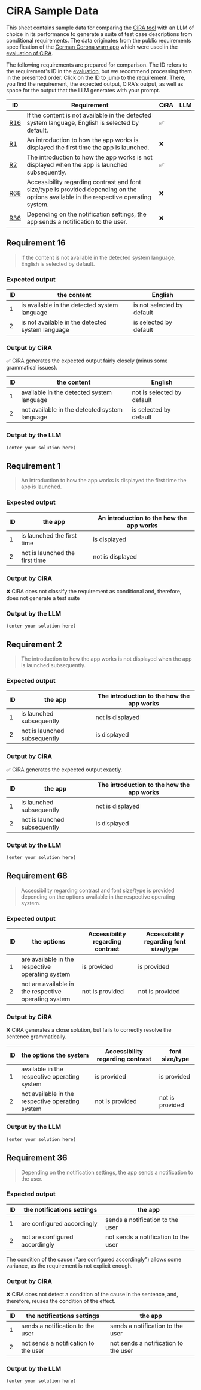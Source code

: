 # CiRA Sample Data

This sheet contains sample data for comparing the [CiRA tool](README.md) with an LLM of choice in its performance to generate a suite of test case descriptions from conditional requirements.
The data originates from the public requirements specification of the [German Corona warn app](https://github.com/corona-warn-app/cwa-documentation/blob/main/scoping_document.md) which were used in the [evaluation of CiRA](https://github.com/JulianFrattini/cira-eval).

The following requirements are prepared for comparison. 
The ID refers to the requirement's ID in the [evaluation](https://github.com/JulianFrattini/cira-eval), but we recommend processing them in the presented order.
Click on the ID to jump to the requirement.
There, you find the requirement, the expected output, CiRA's output, as well as space for the output that the LLM generates with your prompt.

| ID | Requirement | CiRA | LLM |
|---|---|---|--|
| [R16](#requirement-16) | If the content is not available in the detected system language, English is selected by default. | &#9989; | |
| [R1](#requirement-1) | An introduction to how the app works is displayed the first time the app is launched. | &#10060; | |
| [R2](#requirement-2) | The introduction to how the app works is not displayed when the app is launched subsequently. | &#9989; | |
| [R68](#requirement-68) | Accessibility regarding contrast and font size/type is provided depending on the options available in the respective operating system. | &#10060; | |
| [R36](#requirement-36) | Depending on the notification settings, the app sends a notification to the user. | &#10060; | |

## Requirement 16

> If the content is not available in the detected system language, English is selected by default.

### Expected output

| ID | the content | English | 
|---|---|---|
| 1 | is available in the detected system language | is not selected by default | 
| 2 | is not available in the detected system language | is selected by default |

### Output by CiRA

&#9989; CiRA generates the expected output fairly closely (minus some grammatical issues).

| ID | the content | English | 
|---|---|---|
| 1 | available in the detected system language | not is selected by default | 
| 2 | not available in the detected system language | is selected by default |

### Output by the LLM

```text
(enter your solution here)
```

## Requirement 1

> An introduction to how the app works is displayed the first time the app is launched.

### Expected output

| ID | the app | An introduction to the how the app works | 
|---|---|---|
| 1 | is launched the first time | is displayed | 
| 2 | not is launched the first time | not is displayed |

### Output by CiRA

&#10060; CiRA does not classify the requirement as conditional and, therefore, does not generate a test suite

### Output by the LLM

```text
(enter your solution here)
```

## Requirement 2

> The introduction to how the app works is not displayed when the app is launched subsequently.

### Expected output

| ID | the app | The introduction to the how the app works |
|---|---|---|
| 1 | is launched subsequently | not is displayed |
| 2 | not is launched subsequently | is displayed |

### Output by CiRA

&#9989; CiRA generates the expected output exactly.

| ID | the app | The introduction to the how the app works |
|---|---|---|
| 1 | is launched subsequently | not is displayed |
| 2 | not is launched subsequently | is displayed |

### Output by the LLM

```text
(enter your solution here)
```

## Requirement 68

> Accessibility regarding contrast and font size/type is provided depending on the options available in the respective operating system.

### Expected output

| ID | the options | Accessibility regarding contrast | Accessibility regarding font size/type
|---|---|---|---|
| 1 | are available in the respective operating system | is provided | is provided |
| 2 | not are available in the respective operating system | not is provided | not is provided |

### Output by CiRA

&#10060; CiRA generates a close solution, but fails to correctly resolve the sentence grammatically.

| ID | the options the system | Accessibility regarding contrast | font size/type |
|---|---|---|---|
| 1 | available in the respective operating system | is provided | is provided |
| 2 | not available in the respective operating system | not is provided | not is provided |

### Output by the LLM

```text
(enter your solution here)
```

## Requirement 36

> Depending on the notification settings, the app sends a notification to the user.

### Expected output

| ID | the notifications settings | the app |
|---|---|---|
| 1 | are configured accordingly | sends a notification to the user |
| 2 | not are configured accordingly | not sends a notification to the user |

The condition of the cause ("are configured accordingly") allows some variance, as the requirement is not explicit enough.

### Output by CiRA

&#10060; CiRA does not detect a condition of the cause in the sentence, and, therefore, reuses the condition of the effect.

| ID | the notifications settings | the app |
|---|---|---|
| 1 | sends a notification to the user | sends a notification to the user |
| 2 | not sends a notification to the user | not sends a notification to the user |

### Output by the LLM

```text
(enter your solution here)
```